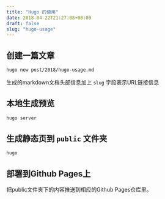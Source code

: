 ```yaml
---
title: "Hugo 的使用"
date: 2018-04-22T21:27:08+08:00
draft: false
slug: "hugo-usage"
---
```


## 创建一篇文章

```sh
hugo new post/2018/hugo-usage.md
```
生成的markdown文档头部信息加上 `slug` 字段表示URL链接信息

## 本地生成预览

```sh
hugo server
```

## 生成静态页到 `public` 文件夹

```sh
hugo
```

## 部署到Github Pages上

把public文件夹下的内容推送到相应的Github Pages仓库里。
